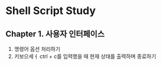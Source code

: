 # Shell Script Study

## Chapter 1. 사용자 인터페이스

1. 명령어 옵션 처리하기
2. 키보으세ㅓ ctrl + c를 입력했을 때 현재 상태를 출력하며 종료하기
